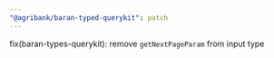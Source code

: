 ```yaml
---
"@agribank/baran-typed-querykit": patch
---
```


fix(baran-types-querykit): remove `getNextPageParam` from input type
